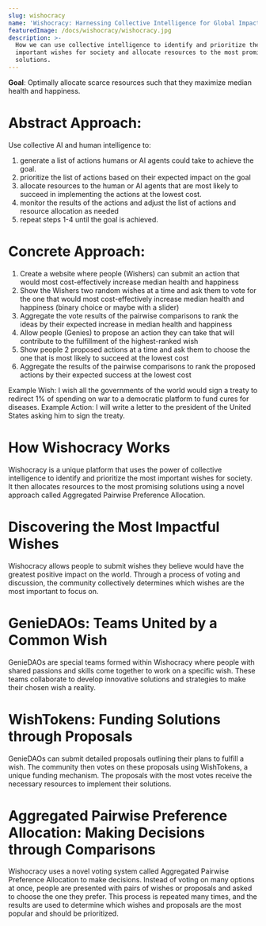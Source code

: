 ```yaml
---
slug: wishocracy
name: 'Wishocracy: Harnessing Collective Intelligence for Global Impact'
featuredImage: /docs/wishocracy/wishocracy.jpg
description: >-
  How we can use collective intelligence to identify and prioritize the most
  important wishes for society and allocate resources to the most promising
  solutions.
---
```



**Goal**: Optimally allocate scarce resources such that they maximize median health and happiness. 

# Abstract Approach:
Use collective AI and human intelligence to:
1. generate a list of actions humans or AI agents could take to achieve the goal.
2. prioritize the list of actions based on their expected impact on the goal
3. allocate resources to the human or AI agents that are most likely to succeed in implementing the actions at the lowest cost.
4. monitor the results of the actions and adjust the list of actions and resource allocation as needed
5. repeat steps 1-4 until the goal is achieved.

# Concrete Approach:
1. Create a website where people (Wishers) can submit an action that would most cost-effectively increase median health and happiness
2. Show the Wishers two random wishes at a time and ask them to vote for the one that would most cost-effectively increase median health and happiness (binary choice or maybe with a slider)
3. Aggregate the vote results of the pairwise comparisons to rank the ideas by their expected increase in median health and happiness
4. Allow people (Genies) to propose an action they can take that will contribute to the fulfillment of the highest-ranked wish
5. Show people 2 proposed actions at a time and ask them to choose the one that is most likely to succeed at the lowest cost
6. Aggregate the results of the pairwise comparisons to rank the proposed actions by their expected success at the lowest cost

Example Wish: I wish all the governments of the world would sign a treaty
to redirect 1% of spending on war to a democratic platform to fund cures for diseases.
Example Action: I will write a letter to the president of the United States asking him to sign the treaty.


**How Wishocracy Works**
========================

Wishocracy is a unique platform that uses the power of collective intelligence to identify and prioritize the most important wishes for society. It then allocates resources to the most promising solutions using a novel approach called Aggregated Pairwise Preference Allocation.

**Discovering the Most Impactful Wishes**
=========================================

Wishocracy allows people to submit wishes they believe would have the greatest positive impact on the world. Through a process of voting and discussion, the community collectively determines which wishes are the most important to focus on.

**GenieDAOs: Teams United by a Common Wish**
============================================

GenieDAOs are special teams formed within Wishocracy where people with shared passions and skills come together to work on a specific wish. These teams collaborate to develop innovative solutions and strategies to make their chosen wish a reality.

**WishTokens: Funding Solutions through Proposals**
===================================================

GenieDAOs can submit detailed proposals outlining their plans to fulfill a wish. The community then votes on these proposals using WishTokens, a unique funding mechanism. The proposals with the most votes receive the necessary resources to implement their solutions.

**Aggregated Pairwise Preference Allocation: Making Decisions through Comparisons**
========================================================

Wishocracy uses a novel voting system called Aggregated Pairwise Preference Allocation to make decisions. Instead of voting on many options at once, people are presented with pairs of wishes or proposals and asked to choose the one they prefer. This process is repeated many times, and the results are used to determine which wishes and proposals are the most popular and should be prioritized.
